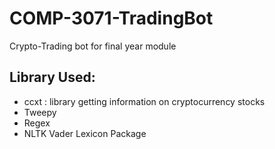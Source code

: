 # COMP-3071-TradingBot
Crypto-Trading bot for final year module 

## Library Used:
- ccxt : library getting information on cryptocurrency stocks
- Tweepy
- Regex
- NLTK Vader Lexicon Package
